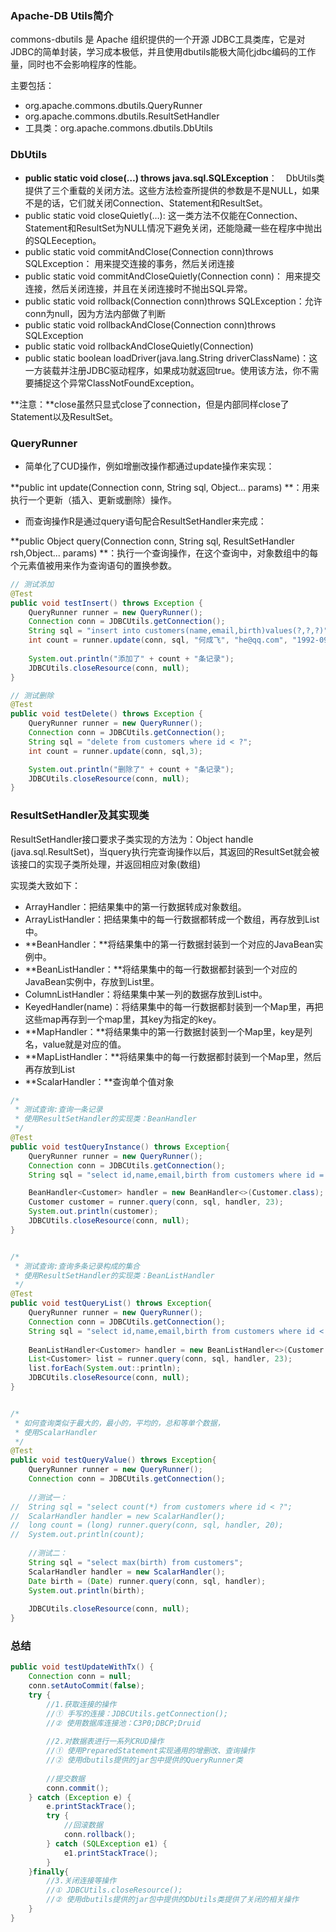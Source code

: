 ### Apache-DB Utils简介

commons-dbutils 是 Apache 组织提供的一个开源 JDBC工具类库，它是对JDBC的简单封装，学习成本极低，并且使用dbutils能极大简化jdbc编码的工作量，同时也不会影响程序的性能。

主要包括：

- org.apache.commons.dbutils.QueryRunner
- org.apache.commons.dbutils.ResultSetHandler
- 工具类：org.apache.commons.dbutils.DbUtils   

### DbUtils

- **public static void close(…) throws java.sql.SQLException**：　DbUtils类提供了三个重载的关闭方法。这些方法检查所提供的参数是不是NULL，如果不是的话，它们就关闭Connection、Statement和ResultSet。
- public static void closeQuietly(…): 这一类方法不仅能在Connection、Statement和ResultSet为NULL情况下避免关闭，还能隐藏一些在程序中抛出的SQLEeception。
- public static void commitAndClose(Connection conn)throws SQLException： 用来提交连接的事务，然后关闭连接
- public static void commitAndCloseQuietly(Connection conn)： 用来提交连接，然后关闭连接，并且在关闭连接时不抛出SQL异常。 
- public static void rollback(Connection conn)throws SQLException：允许conn为null，因为方法内部做了判断
- public static void rollbackAndClose(Connection conn)throws SQLException
- public static void rollbackAndCloseQuietly(Connection)
- public static boolean loadDriver(java.lang.String driverClassName)：这一方装载并注册JDBC驱动程序，如果成功就返回true。使用该方法，你不需要捕捉这个异常ClassNotFoundException。

**注意：**close虽然只显式close了connection，但是内部同样close了Statement以及ResultSet。

### QueryRunner

- 简单化了CUD操作，例如增删改操作都通过update操作来实现：

**public int update(Connection conn, String sql, Object... params) **：用来执行一个更新（插入、更新或删除）操作。

- 而查询操作R是通过query语句配合ResultSetHandler来完成：

**public Object query(Connection conn, String sql, ResultSetHandler rsh,Object... params) **：执行一个查询操作，在这个查询中，对象数组中的每个元素值被用来作为查询语句的置换参数。

```java
// 测试添加
@Test
public void testInsert() throws Exception {
	QueryRunner runner = new QueryRunner();
	Connection conn = JDBCUtils.getConnection();
	String sql = "insert into customers(name,email,birth)values(?,?,?)";
	int count = runner.update(conn, sql, "何成飞", "he@qq.com", "1992-09-08");
    
	System.out.println("添加了" + count + "条记录");
	JDBCUtils.closeResource(conn, null);
}

// 测试删除
@Test
public void testDelete() throws Exception {
	QueryRunner runner = new QueryRunner();
	Connection conn = JDBCUtils.getConnection();
	String sql = "delete from customers where id < ?";
	int count = runner.update(conn, sql,3);

	System.out.println("删除了" + count + "条记录");
	JDBCUtils.closeResource(conn, null);
}
```

### ResultSetHandler及其实现类

ResultSetHandler接口要求子类实现的方法为：Object handle (java.sql.ResultSet)，当query执行完查询操作以后，其返回的ResultSet就会被该接口的实现子类所处理，并返回相应对象(数组)

实现类大致如下：

- ArrayHandler：把结果集中的第一行数据转成对象数组。
- ArrayListHandler：把结果集中的每一行数据都转成一个数组，再存放到List中。
- **BeanHandler：**将结果集中的第一行数据封装到一个对应的JavaBean实例中。
- **BeanListHandler：**将结果集中的每一行数据都封装到一个对应的JavaBean实例中，存放到List里。
- ColumnListHandler：将结果集中某一列的数据存放到List中。
- KeyedHandler(name)：将结果集中的每一行数据都封装到一个Map里，再把这些map再存到一个map里，其key为指定的key。
- **MapHandler：**将结果集中的第一行数据封装到一个Map里，key是列名，value就是对应的值。
- **MapListHandler：**将结果集中的每一行数据都封装到一个Map里，然后再存放到List
- **ScalarHandler：**查询单个值对象

```java
/*
 * 测试查询:查询一条记录
 * 使用ResultSetHandler的实现类：BeanHandler
 */
@Test
public void testQueryInstance() throws Exception{
	QueryRunner runner = new QueryRunner();
	Connection conn = JDBCUtils.getConnection();
	String sql = "select id,name,email,birth from customers where id = ?";

	BeanHandler<Customer> handler = new BeanHandler<>(Customer.class);
	Customer customer = runner.query(conn, sql, handler, 23);
	System.out.println(customer);	
	JDBCUtils.closeResource(conn, null);
}


/*
 * 测试查询:查询多条记录构成的集合
 * 使用ResultSetHandler的实现类：BeanListHandler
 */
@Test
public void testQueryList() throws Exception{
	QueryRunner runner = new QueryRunner();
	Connection conn = JDBCUtils.getConnection();
	String sql = "select id,name,email,birth from customers where id < ?";
		
	BeanListHandler<Customer> handler = new BeanListHandler<>(Customer.class);
	List<Customer> list = runner.query(conn, sql, handler, 23);
	list.forEach(System.out::println);
	JDBCUtils.closeResource(conn, null);
}


/*
 * 如何查询类似于最大的，最小的，平均的，总和等单个数据，
 * 使用ScalarHandler
 */
@Test
public void testQueryValue() throws Exception{
	QueryRunner runner = new QueryRunner();
	Connection conn = JDBCUtils.getConnection();
		
	//测试一：
//	String sql = "select count(*) from customers where id < ?";
//	ScalarHandler handler = new ScalarHandler();
//	long count = (long) runner.query(conn, sql, handler, 20);
//	System.out.println(count);
		
	//测试二：
	String sql = "select max(birth) from customers";
	ScalarHandler handler = new ScalarHandler();
	Date birth = (Date) runner.query(conn, sql, handler);
	System.out.println(birth);
		
	JDBCUtils.closeResource(conn, null);
}
```

### 总结

```java
public void testUpdateWithTx() {
	Connection conn = null;
	conn.setAutoCommit(false);
	try {
		//1.获取连接的操作
		//① 手写的连接：JDBCUtils.getConnection();
		//② 使用数据库连接池：C3P0;DBCP;Druid
        
		//2.对数据表进行一系列CRUD操作
		//① 使用PreparedStatement实现通用的增删改、查询操作
		//② 使用dbutils提供的jar包中提供的QueryRunner类
        
		//提交数据
		conn.commit();
	} catch (Exception e) {
		e.printStackTrace();
		try {
			//回滚数据
			conn.rollback();
		} catch (SQLException e1) {
			e1.printStackTrace();
		}
	}finally{
		//3.关闭连接等操作
		//① JDBCUtils.closeResource();
		//② 使用dbutils提供的jar包中提供的DbUtils类提供了关闭的相关操作
	}
}
```

